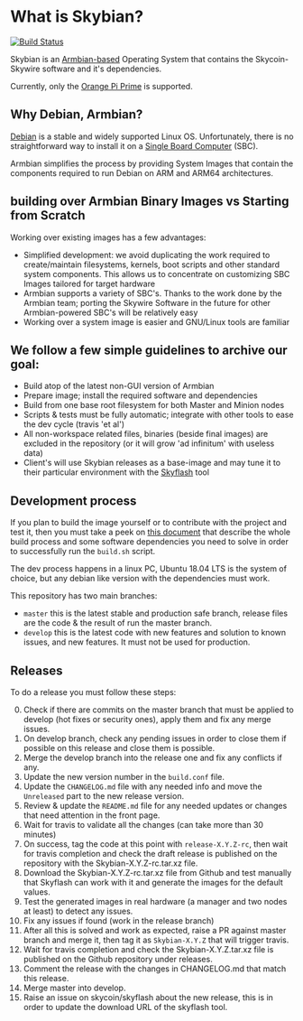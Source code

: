 # What is Skybian?

[![Build Status](https://travis-ci.org/simelo/skybian.svg?branch=develop)](https://travis-ci.org/simelo/skybian)

Skybian is an [Armbian-based](https://www.armbian.com/) Operating System that contains the Skycoin-Skywire software and it's dependencies.

Currently, only the [Orange Pi Prime](http://www.orangepi.org/OrangePiPrime/) is supported.

## Why Debian, Armbian?

[Debian](https://www.debian.org) is a stable and widely supported Linux OS.  Unfortunately, there is no straightforward way to install it on a [Single Board Computer](https://en.wikipedia.org/wiki/Single-board_computer) (SBC).

Armbian simplifies the process by providing System Images that contain the components required to run Debian on ARM and ARM64 architectures.

## building over Armbian Binary Images vs Starting from Scratch

Working over existing images has a few advantages:

* Simplified development: we avoid duplicating the work required to create/maintain filesystems, kernels, boot scripts and other standard system components.  This allows us to concentrate on customizing SBC Images tailored for target hardware
* Armbian supports a variety of SBC's.  Thanks to the work done by the Armbian team; porting the Skywire Software in the future for other Armbian-powered SBC's will be relatively easy
* Working over a system image is easier and GNU/Linux tools are familiar

## We follow a few simple guidelines to archive our goal:

* Build atop of the latest non-GUI version of Armbian
* Prepare image; install the required software and dependencies
* Build from one base root filesystem for both Master and Minion nodes
* Scripts & tests must be fully automatic; integrate with other tools to ease the dev cycle (travis 'et al')
* All non-workspace related files, binaries (beside final images) are excluded in the repository (or it will grow 'ad infinitum' with useless data)
* Client's will use Skybian releases as a base-image and may tune it to their particular environment with the [Skyflash](https://github.com/skycoin/skyflash) tool

## Development process

If you plan to build the image yourself or to contribute with the project and test it, then you must take a peek on [this document](Building_Skybian.md) that describe the whole build process and some software dependencies you need to solve in order to successfully run the `build.sh` script.

The dev process happens in a linux PC, Ubuntu 18.04 LTS is the system of choice, but any debian like version with the dependencies must work.

This repository has two main branches:

* `master` this is the latest stable and production safe branch, release files are the code & the result of run the master branch.
* `develop` this is the latest code with new features and solution to known issues, and new features. It must not be used for production.

## Releases

To do a release you must follow these steps:

0. Check if there are commits on the master branch that must be applied to develop (hot fixes or security ones), apply them and fix any merge issues.
0. On develop branch, check any pending issues in order to close them if possible on this release and close them is possible.
0. Merge the develop branch into the release one and fix any conflicts if any.
0. Update the new version number in the `build.conf` file.
0. Update the `CHANGELOG.md` file with any needed info and move the `Unreleased` part to the new release version.
0. Review & update the `README.md` file for any needed updates or changes that need attention in the front page.
0. Wait for travis to validate all the changes (can take more than 30 minutes)
0. On success, tag the code at this point with `release-X.Y.Z-rc`, then wait for travis completion and check the draft release is published on the repository with the Skybian-X.Y.Z-rc.tar.xz file.
0. Download the Skybian-X.Y.Z-rc.tar.xz file from Github and test manually that Skyflash can work with it and generate the images for the default values.
0. Test the generated images in real hardware (a manager and two nodes at least) to detect any issues.
0. Fix any issues if found (work in the release branch)
0. After all this is solved and work as expected, raise a PR against master branch and merge it, then tag it as `Skybian-X.Y.Z` that will trigger travis.
0. Wait for travis completion and check the Skybian-X.Y.Z.tar.xz file is published on the Github repository under releases.
0. Comment the release with the changes in CHANGELOG.md that match this release.
0. Merge master into develop.
0. Raise an issue on skycoin/skyflash about the new release, this is in order to update the download URL of the skyflash tool.
